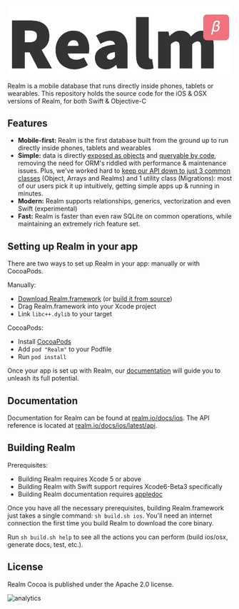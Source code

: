 ![Realm](logo.png)

Realm is a mobile database that runs directly inside phones, tablets or wearables. This repository holds the source code for the iOS & OSX versions of Realm, for both Swift & Objective-C

## Features

* **Mobile-first:** Realm is the first database built from the ground up to run directly inside phones, tablets and wearables
* **Simple:** data is directly [exposed as objects](http://realm.io/docs/ios/latest/#models) and [queryable by code](http://realm.io/docs/ios/latest/#queries), removing the need for ORM's riddled with performance & maintenance issues. Plus, we've worked hard to [keep our API down to just 3 common classes](http://realm.io/docs/ios/latest/api/) (Object, Arrays and Realms) and 1 utility class (Migrations): most of our users pick it up intuitively, getting simple apps up & running in minutes.
* **Modern:** Realm supports relationships, generics, vectorization and even Swift (experimental)
* **Fast:** Realm is faster than even raw SQLite on common operations, while maintaining an extremely rich feature set.

## Setting up Realm in your app

There are two ways to set up Realm in your app: manually or with CocoaPods.

Manually:

* [Download Realm.framework](http://static.realm.io/downloads/ios/latest) (or [build it from source](#building-realm))
* Drag Realm.framework into your Xcode project
* Link `libc++.dylib` to your target

CocoaPods:

* Install [CocoaPods](http://cocoapods.org)
* Add `pod "Realm"` to your Podfile
* Run `pod install`

Once your app is set up with Realm, our [documentation](#documentation) will guide you to unleash its full potential.

## Documentation

Documentation for Realm can be found at [realm.io/docs/ios](http://realm.io/docs/ios). The API reference is located at [realm.io/docs/ios/latest/api](http://realm.io/docs/ios/latest/api).

## Building Realm

Prerequisites:
* Building Realm requires Xcode 5 or above
* Building Realm with Swift support requires Xcode6-Beta3 specifically
* Building Realm documentation requires [appledoc](https://github.com/tomaz/appledoc)

Once you have all the necessary prerequisites, building Realm.framework just takes a single command: `sh build.sh ios`. You'll need an internet connection the first time you build Realm to download the core binary.

Run `sh build.sh help` to see all the actions you can perform (build ios/osx, generate docs, test, etc.).

## License

Realm Cocoa is published under the Apache 2.0 license.

![analytics](https://ga-beacon.appspot.com/UA-50247013-2/realm-cocoa/README?pixel)
